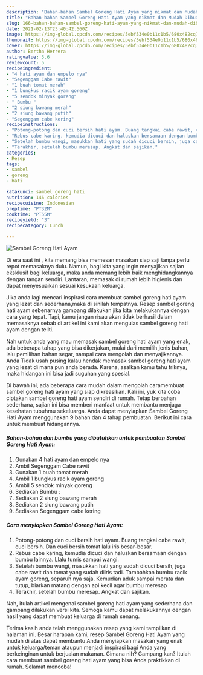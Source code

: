 ```yaml
---
description: "Bahan-bahan Sambel Goreng Hati Ayam yang nikmat dan Mudah Dibuat"
title: "Bahan-bahan Sambel Goreng Hati Ayam yang nikmat dan Mudah Dibuat"
slug: 166-bahan-bahan-sambel-goreng-hati-ayam-yang-nikmat-dan-mudah-dibuat
date: 2021-02-13T23:40:42.560Z
image: https://img-global.cpcdn.com/recipes/5ebf534e0b11c1b5/680x482cq70/sambel-goreng-hati-ayam-foto-resep-utama.jpg
thumbnail: https://img-global.cpcdn.com/recipes/5ebf534e0b11c1b5/680x482cq70/sambel-goreng-hati-ayam-foto-resep-utama.jpg
cover: https://img-global.cpcdn.com/recipes/5ebf534e0b11c1b5/680x482cq70/sambel-goreng-hati-ayam-foto-resep-utama.jpg
author: Bertha Herrera
ratingvalue: 3.6
reviewcount: 5
recipeingredient:
- "4 hati ayam dan empelo nya"
- "Segenggam Cabe rawit"
- "1 buah tomat merah"
- "1 bungkus racik ayam goreng"
- "5 sendok minyak goreng"
- " Bumbu "
- "2 siung bawang merah"
- "2 siung bawang putih"
- "Segenggam cabe kering"
recipeinstructions:
- "Potong-potong dan cuci bersih hati ayam. Buang tangkai cabe rawit, cuci bersih. Dan cuci bersih tomat lalu iris besar-besar."
- "Rebus cabe karing, kemudia dicuci dan haluskan bersamaan dengan bumbu lainnya. Llalu tumis sampai wangi."
- "Setelah bumbu wangi, masukkan hati yang sudah dicuci bersih, juga cabe rawit dan tomat yang sudah diiris tadi. Tambahkan bumbu racik ayam goreng, separuh nya saja. Kemudian aduk sampai merata dan tutup, biarkan matang dengan api kecil agar bumbu meresap"
- "Terakhir, setelah bumbu meresap. Angkat dan sajikan."
categories:
- Resep
tags:
- sambel
- goreng
- hati

katakunci: sambel goreng hati 
nutrition: 146 calories
recipecuisine: Indonesian
preptime: "PT32M"
cooktime: "PT55M"
recipeyield: "3"
recipecategory: Lunch

---
```



![Sambel Goreng Hati Ayam](https://img-global.cpcdn.com/recipes/5ebf534e0b11c1b5/680x482cq70/sambel-goreng-hati-ayam-foto-resep-utama.jpg)

Di era  saat ini , kita memang bisa memesan masakan siap saji tanpa perlu repot memasaknya dulu. Namun, bagi kita yang ingin menyajikan sajian eksklusif bagi keluarga, maka anda memang lebih baik menghidangkannya dengan tangan sendiri. Lantaran, memasak di rumah lebih higienis dan dapat menyesuaikan sesuai kesukaan keluarga.

Jika anda lagi mencari inspirasi cara membuat sambel goreng hati ayam yang lezat dan sederhana,maka di sinilah tempatnya. Resep sambel goreng hati ayam  sebenarnya gampang dilakukan jika kita melakukannya dengan cara yang tepat. Tapi, kamu jangan risau akan tidak berhasil dalam memasaknya 
sebab di artikel ini kami akan mengulas sambel goreng hati ayam dengan teliti.  



Nah untuk anda yang mau memasak sambel goreng hati ayam yang enak, ada beberapa tahap yang bisa dikerjakan, mulai dari memilih jenis bahan, lalu pemilihan bahan segar, sampai cara mengolah dan menyajikannya. Anda Tidak usah pusing kalau hendak memasak sambel goreng hati ayam yang lezat di mana pun anda berada. Karena, asalkan kamu  tahu triknya, maka hidangan ini bisa jadi suguhan yang spesial.

Di bawah ini, ada beberapa cara mudah dalam mengolah caramembuat sambel goreng hati ayam yang siap dikreasikan. Kali ini, yuk kita coba ciptakan sambel goreng hati ayam sendiri di rumah. Tetap berbahan sederhana, sajian ini bisa memberi manfaat untuk membantu menjaga kesehatan tubuhmu sekeluarga. Anda dapat menyiapkan Sambel Goreng Hati Ayam menggunakan 9 bahan dan 4 tahap pembuatan. Berikut ini cara untuk membuat hidangannya.

<!--inarticleads1-->

##### Bahan-bahan dan bumbu yang dibutuhkan untuk pembuatan Sambel Goreng Hati Ayam:

1. Gunakan 4 hati ayam dan empelo nya
1. Ambil Segenggam Cabe rawit
1. Gunakan 1 buah tomat merah
1. Ambil 1 bungkus racik ayam goreng
1. Ambil 5 sendok minyak goreng
1. Sediakan  Bumbu :
1. Sediakan 2 siung bawang merah
1. Sediakan 2 siung bawang putih
1. Sediakan Segenggam cabe kering




<!--inarticleads2-->

##### Cara menyiapkan Sambel Goreng Hati Ayam:

1. Potong-potong dan cuci bersih hati ayam. Buang tangkai cabe rawit, cuci bersih. Dan cuci bersih tomat lalu iris besar-besar.
1. Rebus cabe karing, kemudia dicuci dan haluskan bersamaan dengan bumbu lainnya. Llalu tumis sampai wangi.
1. Setelah bumbu wangi, masukkan hati yang sudah dicuci bersih, juga cabe rawit dan tomat yang sudah diiris tadi. Tambahkan bumbu racik ayam goreng, separuh nya saja. Kemudian aduk sampai merata dan tutup, biarkan matang dengan api kecil agar bumbu meresap
1. Terakhir, setelah bumbu meresap. Angkat dan sajikan.




Nah, itulah artikel mengenai  sambel goreng hati ayam  yang sederhana dan gampang dilakukan versi kita. Semoga kamu dapat melakukannya dengan hasil yang dapat membuat keluarga di rumah senang. 

Terima kasih anda telah menggunakan resep yang kami tampilkan di halaman ini. Besar harapan kami, resep  Sambel Goreng Hati Ayam yang mudah di atas dapat membantu Anda menyiapkan masakan yang enak untuk keluarga/teman ataupun menjadi inspirasi bagi Anda yang berkeinginan untuk berjualan makanan. Gimana nih? Gampang kan? Itulah cara membuat sambel goreng hati ayam yang bisa Anda praktikkan di rumah. Selamat mencoba!

